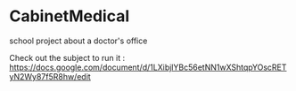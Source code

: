 # CabinetMedical
school project about a doctor's office


Check out the subject to run it : 
https://docs.google.com/document/d/1LXibjlYBc56etNN1wXShtqpYOscRETyN2Wy87f5R8hw/edit
